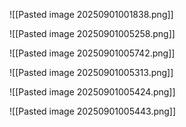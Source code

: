 ![[Pasted image 20250901001838.png]]

![[Pasted image 20250901005258.png]]

![[Pasted image 20250901005742.png]]

![[Pasted image 20250901005313.png]]

![[Pasted image 20250901005424.png]]

![[Pasted image 20250901005443.png]]

